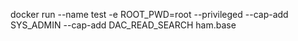 docker run --name test -e ROOT_PWD=root --privileged --cap-add SYS_ADMIN --cap-add DAC_READ_SEARCH  ham.base